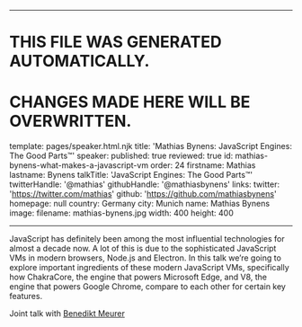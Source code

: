----

# THIS FILE WAS GENERATED AUTOMATICALLY.
# CHANGES MADE HERE WILL BE OVERWRITTEN.

template: pages/speaker.html.njk
title: 'Mathias Bynens: JavaScript Engines: The Good Parts™'
speaker:
  published: true
  reviewed: true
  id: mathias-bynens-what-makes-a-javascript-vm
  order: 24
  firstname: Mathias
  lastname: Bynens
  talkTitle: 'JavaScript Engines: The Good Parts™'
  twitterHandle: '@mathias'
  githubHandle: '@mathiasbynens'
  links:
    twitter: 'https://twitter.com/mathias'
    github: 'https://github.com/mathiasbynens'
    homepage: null
  country: Germany
  city: Munich
  name: Mathias Bynens
  image:
    filename: mathias-bynens.jpg
    width: 400
    height: 400

----

JavaScript has definitely been among the most influential technologies for
almost a decade now. A lot of this is due to the sophisticated JavaScript VMs
in modern browsers, Node.js and Electron. In this talk we’re going to explore
important ingredients of these modern JavaScript VMs, specifically how
ChakraCore, the engine that powers Microsoft Edge, and V8, the engine that
powers Google Chrome, compare to each other for certain key features.

Joint talk with [Benedikt
Meurer](./benedikt-meurer-what-makes-a-javascript-vm.html)